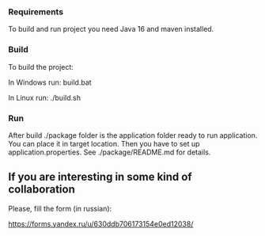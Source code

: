 ### Requirements

To build and run project you need Java 16 and maven installed.

### Build

To build the project:

In Windows run:
    build.bat
    
In Linux run:
    ./build.sh
    
### Run

After build ./package folder is the application folder ready to run application. You can place it in target location. Then you have to set up application.properties. See ./package/README.md for details.
    
  
## If you are interesting in some kind of collaboration

Please, fill the form (in russian):

https://forms.yandex.ru/u/630ddb706173154e0ed12038/
